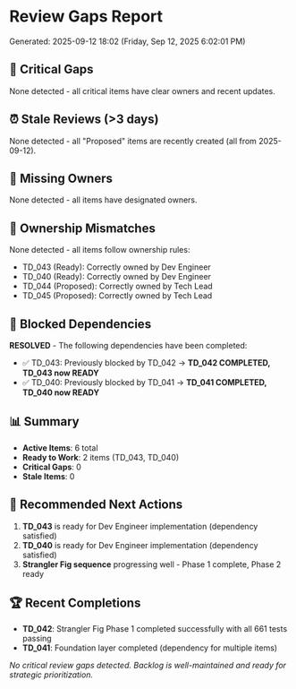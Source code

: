 # Review Gaps Report
Generated: 2025-09-12 18:02 (Friday, Sep 12, 2025  6:02:01 PM)

## 🚨 Critical Gaps
None detected - all critical items have clear owners and recent updates.

## ⏰ Stale Reviews (>3 days)
None detected - all "Proposed" items are recently created (all from 2025-09-12).

## 👤 Missing Owners
None detected - all items have designated owners.

## 🔄 Ownership Mismatches  
None detected - all items follow ownership rules:
- TD_043 (Ready): Correctly owned by Dev Engineer
- TD_040 (Ready): Correctly owned by Dev Engineer  
- TD_044 (Proposed): Correctly owned by Tech Lead
- TD_045 (Proposed): Correctly owned by Tech Lead

## 🚧 Blocked Dependencies
**RESOLVED** - The following dependencies have been completed:
- ✅ TD_043: Previously blocked by TD_042 → **TD_042 COMPLETED, TD_043 now READY**
- ✅ TD_040: Previously blocked by TD_041 → **TD_041 COMPLETED, TD_040 now READY**

## 📊 Summary
- **Active Items**: 6 total
- **Ready to Work**: 2 items (TD_043, TD_040)
- **Critical Gaps**: 0
- **Stale Items**: 0

## 🎯 Recommended Next Actions
1. **TD_043** is ready for Dev Engineer implementation (dependency satisfied)
2. **TD_040** is ready for Dev Engineer implementation (dependency satisfied)
3. **Strangler Fig sequence** progressing well - Phase 1 complete, Phase 2 ready

## 🏆 Recent Completions
- **TD_042**: Strangler Fig Phase 1 completed successfully with all 661 tests passing
- **TD_041**: Foundation layer completed (dependency for multiple items)

*No critical review gaps detected. Backlog is well-maintained and ready for strategic prioritization.*